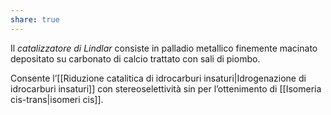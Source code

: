 ```yaml
---
share: true
---
```

Il *catalizzatore di Lindlar* consiste in palladio metallico finemente macinato depositato su carbonato di calcio trattato con sali di piombo.

Consente l’[[Riduzione catalitica di idrocarburi insaturi|Idrogenazione di idrocarburi insaturi]] con stereoselettività sin per l’ottenimento di [[Isomeria cis-trans|isomeri cis]].